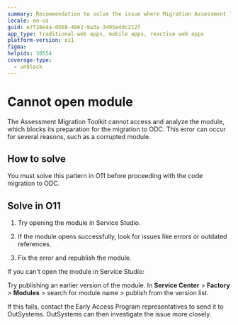 ```yaml
---
summary: Recommendation to solve the issue where Migration Assessment Tool can't open the module for analysis.
locale: en-us
guid: e7f28e4a-0568-4062-9a3a-3495e4dc212f
app_type: traditional web apps, mobile apps, reactive web apps
platform-version: o11
figma:
helpids: 30554
coverage-type:
  - unblock
---
```


# Cannot open module

The Assessment Migration Toolkit cannot access and analyze the module, which blocks its preparation for the migration to ODC. This error can occur for several reasons, such as a corrupted module.

## How to solve

You must solve this pattern in O11 before proceeding with the code migration to ODC.

## **Solve in O11**

1. Try opening the module in Service Studio.

1. If the module opens successfully, look for issues like errors or outdated references. 

1. Fix the error and republish the module.

If you can't open the module in Service Studio:

Try publishing an earlier version of the module. In **Service Center** > **Factory** > **Modules** > search for module name > publish from the version list.

If this fails, contact the Early Access Program representatives to send it to OutSystems. OutSystems can then investigate the issue more closely.

